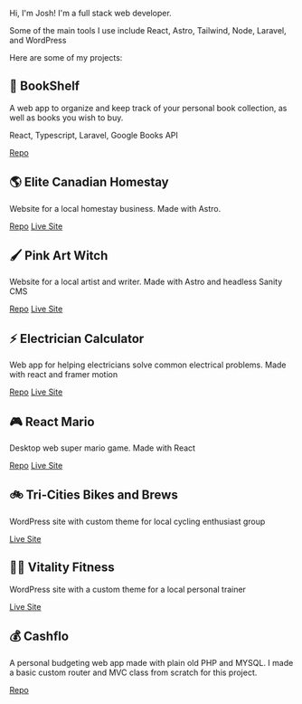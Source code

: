 Hi, I'm Josh! I'm a full stack web developer. 

Some of the main tools I use include React, Astro, Tailwind, Node, Laravel, and WordPress

Here are some of my projects:

## 📖 BookShelf
A web app to organize and keep track of your personal book collection, as well as books you wish to buy.

React, Typescript, Laravel, Google Books API

[Repo](https://github.com/kaye360/bookshelf-app)

## 🌎 Elite Canadian Homestay
Website for a local homestay business. Made with Astro.

[Repo](https://github.com/kaye360/elite-canadian-homestay)
[Live Site](https://elitehomestay.com)

## 🖌️ Pink Art Witch
Website for a local artist and writer. Made with Astro and headless Sanity CMS

[Repo](https://github.com/kaye360/pinkartwitch)
[Live Site](https://pinkartwitch.com)

## ⚡ Electrician Calculator
Web app for helping electricians solve common electrical problems. Made with react and framer motion

[Repo](https://github.com/kaye360/elec-calc)
[Live Site](https://elec-calc.netlify.app/)

## 🎮 React Mario
Desktop web super mario game. Made with React

[Repo](https://github.com/kaye360/react-mario)
[Live Site](https://react-mario.netlify.app/)

## 🚲 Tri-Cities Bikes and Brews
WordPress site with custom theme for local cycling enthusiast group

[Live Site](https://bikesandbrews.ca)

## 💪🏻 Vitality Fitness
WordPress site with a custom theme for a local personal trainer

[Live Site](https://vitality-fitness.ca)

## 💰 Cashflo
A personal budgeting web app made with plain old PHP and MYSQL. I made a basic custom router and MVC class from scratch for this project.

[Repo](https://github.com/kaye360/CashFlo)

